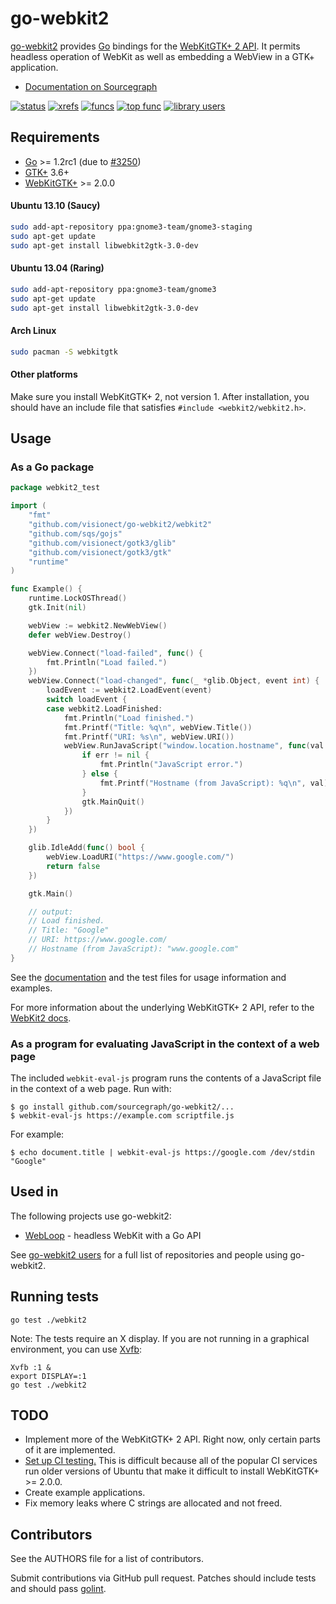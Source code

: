 # go-webkit2

[go-webkit2](https://sourcegraph.com/github.com/sourcegraph/go-webkit2/readme)
provides [Go](http://golang.org) bindings for the [WebKitGTK+ 2
API](http://webkitgtk.org/reference/webkit2gtk/stable/index.html). It permits
headless operation of WebKit as well as embedding a WebView in a GTK+
application.

* [Documentation on Sourcegraph](https://sourcegraph.com/github.com/sourcegraph/go-webkit2/tree)

[![status](https://sourcegraph.com/api/repos/github.com/sourcegraph/go-webkit2/badges/status.png)](https://sourcegraph.com/github.com/sourcegraph/go-webkit2)
[![xrefs](https://sourcegraph.com/api/repos/github.com/sourcegraph/go-webkit2/badges/xrefs.png)](https://sourcegraph.com/github.com/sourcegraph/go-webkit2)
[![funcs](https://sourcegraph.com/api/repos/github.com/sourcegraph/go-webkit2/badges/funcs.png)](https://sourcegraph.com/github.com/sourcegraph/go-webkit2)
[![top func](https://sourcegraph.com/api/repos/github.com/sourcegraph/go-webkit2/badges/top-func.png)](https://sourcegraph.com/github.com/sourcegraph/go-webkit2)
[![library users](https://sourcegraph.com/api/repos/github.com/sourcegraph/go-webkit2/badges/library-users.png)](https://sourcegraph.com/github.com/sourcegraph/go-webkit2)


## Requirements

* [Go](http://golang.org) >= 1.2rc1 (due to [#3250](https://code.google.com/p/go/issues/detail?id=3250))
* [GTK+](http://www.gtk.org) 3.6+
* [WebKitGTK+](http://webkitgtk.org/) >= 2.0.0

#### Ubuntu 13.10 (Saucy)
```bash
sudo add-apt-repository ppa:gnome3-team/gnome3-staging
sudo apt-get update
sudo apt-get install libwebkit2gtk-3.0-dev
```
#### Ubuntu 13.04 (Raring)
```bash
sudo add-apt-repository ppa:gnome3-team/gnome3
sudo apt-get update
sudo apt-get install libwebkit2gtk-3.0-dev
```
#### Arch Linux
```bash
sudo pacman -S webkitgtk
```

#### Other platforms

Make sure you install WebKitGTK+ 2, not version 1. After installation, you
should have an include file that satisfies `#include <webkit2/webkit2.h>`.


## Usage

### As a Go package

```go
package webkit2_test

import (
	"fmt"
	"github.com/visionect/go-webkit2/webkit2"
	"github.com/sqs/gojs"
	"github.com/visionect/gotk3/glib"
	"github.com/visionect/gotk3/gtk"
	"runtime"
)

func Example() {
	runtime.LockOSThread()
	gtk.Init(nil)

	webView := webkit2.NewWebView()
	defer webView.Destroy()

	webView.Connect("load-failed", func() {
		fmt.Println("Load failed.")
	})
	webView.Connect("load-changed", func(_ *glib.Object, event int) {
		loadEvent := webkit2.LoadEvent(event)
		switch loadEvent {
		case webkit2.LoadFinished:
			fmt.Println("Load finished.")
			fmt.Printf("Title: %q\n", webView.Title())
			fmt.Printf("URI: %s\n", webView.URI())
			webView.RunJavaScript("window.location.hostname", func(val *gojs.Value, err error) {
				if err != nil {
					fmt.Println("JavaScript error.")
				} else {
					fmt.Printf("Hostname (from JavaScript): %q\n", val)
				}
				gtk.MainQuit()
			})
		}
	})

	glib.IdleAdd(func() bool {
		webView.LoadURI("https://www.google.com/")
		return false
	})

	gtk.Main()

	// output:
	// Load finished.
	// Title: "Google"
	// URI: https://www.google.com/
	// Hostname (from JavaScript): "www.google.com"
}
```

See the
[documentation](https://sourcegraph.com/github.com/sourcegraph/go-webkit2) and
the test files for usage information and examples.

For more information about the underlying WebKitGTK+ 2 API, refer to the
[WebKit2 docs](http://webkitgtk.org/reference/webkit2gtk/stable/index.html).


### As a program for evaluating JavaScript in the context of a web page

The included `webkit-eval-js` program runs the contents of a JavaScript file in the context of
a web page. Run with:

```
$ go install github.com/sourcegraph/go-webkit2/...
$ webkit-eval-js https://example.com scriptfile.js
```

For example:

```
$ echo document.title | webkit-eval-js https://google.com /dev/stdin
"Google"
```


## Used in

The following projects use go-webkit2:

* [WebLoop](https://sourcegraph.com/github.com/sourcegraph/webloop) - headless WebKit with a Go API

See [go-webkit2
users](https://sourcegraph.com/github.com/sourcegraph/go-webkit2/network/repos/in)
for a full list of repositories and people using go-webkit2.


## Running tests

```
go test ./webkit2
```

Note: The tests require an X display. If you are not running in a graphical
environment, you can use [Xvfb](http://en.wikipedia.org/wiki/Xvfb):

```
Xvfb :1 &
export DISPLAY=:1
go test ./webkit2
```


## TODO

* Implement more of the WebKitGTK+ 2 API. Right now, only certain parts of it
  are implemented.
* [Set up CI testing.](https://github.com/sourcegraph/go-webkit2/issues/1) This
  is difficult because all of the popular CI services run older versions of
  Ubuntu that make it difficult to install WebKitGTK+ >= 2.0.0.
* Create example applications.
* Fix memory leaks where C strings are allocated and not freed.


## Contributors

See the AUTHORS file for a list of contributors.

Submit contributions via GitHub pull request. Patches should include tests and
should pass [golint](https://github.com/golang/lint).
